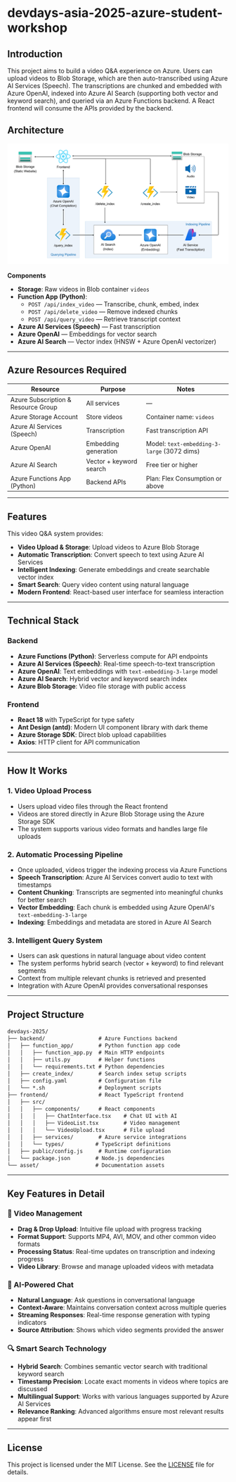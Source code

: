 # devdays-asia-2025-azure-student-workshop

## Introduction

This project aims to build a video Q&A experience on Azure. Users can upload videos to Blob Storage, which are then auto-transcribed using Azure AI Services (Speech). The transcriptions are chunked and embedded with Azure OpenAI, indexed into Azure AI Search (supporting both vector and keyword search), and queried via an Azure Functions backend. A React frontend will consume the APIs provided by the backend.

## Architecture

![Indexing Pipeline](./asset/architecture.png)

**Components**

* **Storage**: Raw videos in Blob container `videos`
* **Function App (Python)**:
  * `POST /api/index_video` — Transcribe, chunk, embed, index
  * `POST /api/delete_video` — Remove indexed chunks
  * `POST /api/query_video` — Retrieve transcript context
* **Azure AI Services (Speech)** — Fast transcription
* **Azure OpenAI** — Embeddings for vector search
* **Azure AI Search** — Vector index (HNSW + Azure OpenAI vectorizer)

---

## Azure Resources Required

| Resource                            | Purpose                 | Notes                                       |
| ----------------------------------- | ----------------------- | ------------------------------------------- |
| Azure Subscription & Resource Group | All services            | —                                           |
| Azure Storage Account               | Store videos            | Container name: `videos`                    |
| Azure AI Services (Speech)          | Transcription           | Fast transcription API                      |
| Azure OpenAI                        | Embedding generation    | Model: `text-embedding-3-large` (3072 dims) |
| Azure AI Search                     | Vector + keyword search | Free tier or higher                         |
| Azure Functions App (Python)        | Backend APIs            | Plan: Flex Consumption or above             |

---

## Features

This video Q&A system provides:

* **Video Upload & Storage**: Upload videos to Azure Blob Storage
* **Automatic Transcription**: Convert speech to text using Azure AI Services
* **Intelligent Indexing**: Generate embeddings and create searchable vector index
* **Smart Search**: Query video content using natural language
* **Modern Frontend**: React-based user interface for seamless interaction

---

## Technical Stack

### Backend
- **Azure Functions (Python)**: Serverless compute for API endpoints
- **Azure AI Services (Speech)**: Real-time speech-to-text transcription
- **Azure OpenAI**: Text embeddings with `text-embedding-3-large` model
- **Azure AI Search**: Hybrid vector and keyword search index
- **Azure Blob Storage**: Video file storage with public access

### Frontend
- **React 18** with TypeScript for type safety
- **Ant Design (antd)**: Modern UI component library with dark theme
- **Azure Storage SDK**: Direct blob upload capabilities
- **Axios**: HTTP client for API communication

---

## How It Works

### 1. Video Upload Process
- Users upload video files through the React frontend
- Videos are stored directly in Azure Blob Storage using the Azure Storage SDK
- The system supports various video formats and handles large file uploads

### 2. Automatic Processing Pipeline
- Once uploaded, videos trigger the indexing process via Azure Functions
- **Speech Transcription**: Azure AI Services convert audio to text with timestamps
- **Content Chunking**: Transcripts are segmented into meaningful chunks for better search
- **Vector Embedding**: Each chunk is embedded using Azure OpenAI's `text-embedding-3-large`
- **Indexing**: Embeddings and metadata are stored in Azure AI Search

### 3. Intelligent Query System
- Users can ask questions in natural language about video content
- The system performs hybrid search (vector + keyword) to find relevant segments
- Context from multiple relevant chunks is retrieved and presented
- Integration with Azure OpenAI provides conversational responses

---

## Project Structure

```plaintext
devdays-2025/
├── backend/                 # Azure Functions backend
│   ├── function_app/        # Python function app code
│   │   ├── function_app.py  # Main HTTP endpoints
│   │   ├── utils.py         # Helper functions
│   │   └── requirements.txt # Python dependencies
│   ├── create_index/        # Search index setup scripts
│   ├── config.yaml          # Configuration file
│   └── *.sh                 # Deployment scripts
├── frontend/                # React TypeScript frontend
│   ├── src/
│   │   ├── components/      # React components
│   │   │   ├── ChatInterface.tsx    # Chat UI with AI
│   │   │   ├── VideoList.tsx        # Video management
│   │   │   └── VideoUpload.tsx      # File upload
│   │   ├── services/        # Azure service integrations
│   │   └── types/          # TypeScript definitions
│   ├── public/config.js     # Runtime configuration
│   └── package.json        # Node.js dependencies
└── asset/                  # Documentation assets
```

---

## Key Features in Detail

### 🎥 Video Management
- **Drag & Drop Upload**: Intuitive file upload with progress tracking
- **Format Support**: Supports MP4, AVI, MOV, and other common video formats
- **Processing Status**: Real-time updates on transcription and indexing progress
- **Video Library**: Browse and manage uploaded videos with metadata

### 🤖 AI-Powered Chat
- **Natural Language**: Ask questions in conversational language
- **Context-Aware**: Maintains conversation context across multiple queries
- **Streaming Responses**: Real-time response generation with typing indicators
- **Source Attribution**: Shows which video segments provided the answer

### 🔍 Smart Search Technology
- **Hybrid Search**: Combines semantic vector search with traditional keyword search
- **Timestamp Precision**: Locate exact moments in videos where topics are discussed
- **Multilingual Support**: Works with various languages supported by Azure AI Services
- **Relevance Ranking**: Advanced algorithms ensure most relevant results appear first

---
## License
This project is licensed under the MIT License. See the [LICENSE](LICENSE) file for details.